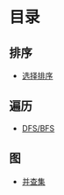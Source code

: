 # 目录

## 排序

- [选择排序](https://github.com/cunyucunyu/algorithm-notes/tree/master/src/%E6%8E%92%E5%BA%8F/%E9%80%89%E6%8B%A9%E6%8E%92%E5%BA%8F)

## 遍历

- [DFS/BFS](https://github.com/cunyucunyu/algorithm-notes/tree/master/src/遍历/DFSAndBFS)

## 图

- [并查集]()





























